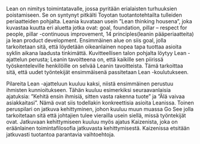 Lean on nimitys toimintatavalle, jossa pyritään erialaisten turhuuksien poistamiseen. Se on syntynyt pitkälti Toyotan tuotantotehtailta tulleiden periaatteiden pohjalta. 
Leania kuvataan usein ”Lean thinking housena”, joka kuvastaa kuutta eri aluetta jotka ovat: goal, foundation, pillar – respect for people, pillar -continuous improvement, 14 principles(leanin pääperiaatteita) ja lean product development.
Ensimmäinen alue on siis goal, jolla tarkoitetaan sitä, että löydetään oikeanlainen nopea tapa tuottaa asioita syklin aikana laadusta tinkimättä. Kuvitteellisen talon pohjalta löytyy Lean -ajattelun perusta; Leanin tavoitteena on, että kaikille sen piirissä työskenteleville henkilöille on selvää Leanin tavoitteista. Tämä tarkoittaa sitä, että uudet työntekijät ensimmäisenä passitetaan Lean -koulutukseen. 

Pilareita Lean -ajatteluun kuuluu kaksi, niistä ensimmäinen perustuu ihmisten kunnioitukseen. Tähän kuuluu esimerkiksi seuraavanlaisia ajatuksia: ”Kehitä ensin ihmisiä, sitten vasta rakenna tuote” ja ”Älä vaivaa asiakkaitasi”. Nämä ovat siis todellakin konkreettisia asioita Leanissa. Toinen peruspilari on jatkuva kehittyminen, johon kuuluu muun muassa Go See jolla tarkoitetaan sitä että johtajien tulee vierailla usein siellä, missä työntekijät ovat. Jatkuvaan kehittymiseen kuuluu myös ajatus Kaizenista, joka on eräänlainen toimintafilosofia jatkuvasta kehittymisestä. Kaizenissa etsitään jatkuvasti tuotantoa parantavia vaihtoehtoja. 
